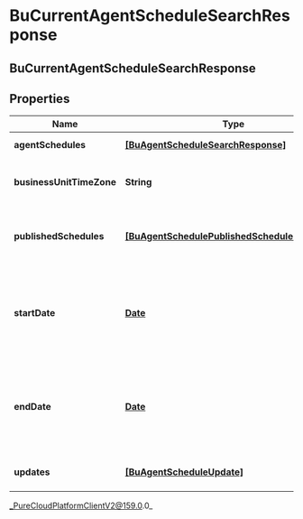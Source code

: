 # BuCurrentAgentScheduleSearchResponse

## BuCurrentAgentScheduleSearchResponse

## Properties

|Name | Type | Description | Notes|
|------------ | ------------- | ------------- | -------------|
| **agentSchedules** | [**[BuAgentScheduleSearchResponse]**](BuAgentScheduleSearchResponse) | The requested agent schedules | [optional] |
| **businessUnitTimeZone** | **String** | The time zone configured for the business unit to which this schedule applies | [optional] |
| **publishedSchedules** | [**[BuAgentSchedulePublishedScheduleReference]**](BuAgentSchedulePublishedScheduleReference) | References to all published week schedules overlapping the start/end date query parameters | [optional] |
| **startDate** | [**Date**](Date) | The start date of the schedules. Only populated on notifications. Date time is represented as an ISO-8601 string. For example: yyyy-MM-ddTHH:mm:ss[.mmm]Z | [optional] |
| **endDate** | [**Date**](Date) | The end date of the schedules. Only populated on notifications. Date time is represented as an ISO-8601 string. For example: yyyy-MM-ddTHH:mm:ss[.mmm]Z | [optional] |
| **updates** | [**[BuAgentScheduleUpdate]**](BuAgentScheduleUpdate) | The list of updates for the schedule. Only used in notifications | [optional] |



_PureCloudPlatformClientV2@159.0.0_
